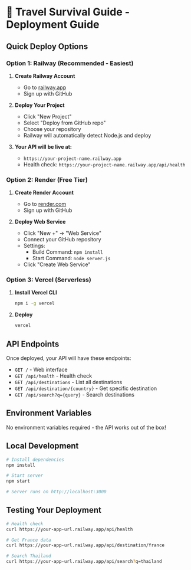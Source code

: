 # 🚀 Travel Survival Guide - Deployment Guide

## Quick Deploy Options

### Option 1: Railway (Recommended - Easiest)

1. **Create Railway Account**
   - Go to [railway.app](https://railway.app)
   - Sign up with GitHub

2. **Deploy Your Project**
   - Click "New Project"
   - Select "Deploy from GitHub repo"
   - Choose your repository
   - Railway will automatically detect Node.js and deploy

3. **Your API will be live at:**
   - `https://your-project-name.railway.app`
   - Health check: `https://your-project-name.railway.app/api/health`

### Option 2: Render (Free Tier)

1. **Create Render Account**
   - Go to [render.com](https://render.com)
   - Sign up with GitHub

2. **Deploy Web Service**
   - Click "New +" → "Web Service"
   - Connect your GitHub repository
   - Settings:
     - Build Command: `npm install`
     - Start Command: `node server.js`
   - Click "Create Web Service"

### Option 3: Vercel (Serverless)

1. **Install Vercel CLI**
   ```bash
   npm i -g vercel
   ```

2. **Deploy**
   ```bash
   vercel
   ```

## API Endpoints

Once deployed, your API will have these endpoints:

- `GET /` - Web interface
- `GET /api/health` - Health check
- `GET /api/destinations` - List all destinations
- `GET /api/destination/{country}` - Get specific destination
- `GET /api/search?q={query}` - Search destinations

## Environment Variables

No environment variables required - the API works out of the box!

## Local Development

```bash
# Install dependencies
npm install

# Start server
npm start

# Server runs on http://localhost:3000
```

## Testing Your Deployment

```bash
# Health check
curl https://your-app-url.railway.app/api/health

# Get France data
curl https://your-app-url.railway.app/api/destination/france

# Search Thailand
curl https://your-app-url.railway.app/api/search?q=thailand
```
